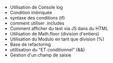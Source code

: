- Utilisation de Console log
- Condition imbriquée
- syntaxe des conditions (if)
- comment utiliser .includes
- Comment afficher du text via JS dans du HTML
- Utilisation de Math.floor (division d'entiers)
- Utilisation du Modulo en tant que division (%)
- Base de refactoring
- utillisation du "ET conditionnel" (&&)
- Gestion d'un champ de saisie
